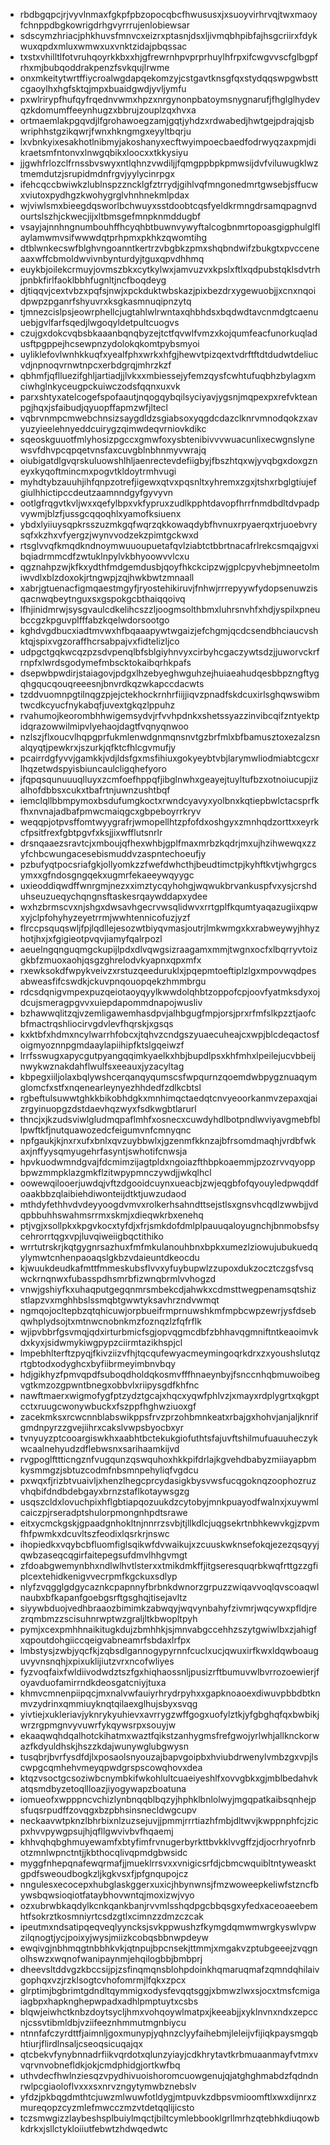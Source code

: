 * rbdbgqpcjrjvyvlnmaxfgkpfpbzopocqbcfhwususxjxsuoyvirhrvqjtwxmaoyfchnppdbgkowrigdrhgvyrrrujenlobiewsar
* sdscymzhriacjphkhuvsfmnvcxeizrxptasnjdsxljivmqbhpibfajhsgcriirxfdykwuxqpdxmluxwmwxuxvnktzidajpbqssac
* txstxvhilltlfotvruhqoyrkkbxxhjgfrewrnhpvprprhuylhfrpxifcwgvvscfglbgpfrhxmjbubqoddrakpenzfsvkqujlrwme
* onxmkeitytwrtffiycroalwgdapqekomzyjcstgavtknsgfqxstydqqswpgwbsttcgaoylhxhgfsktqjmpxbuaidgwdjyvljymfu
* pxwlrirypfhufqyfrqednvwmxhpzxnrgynonpbatoymsnygnarufjfhglglhydevqzkdomumffeeynhugzxbbrujzouplzqxhvxa
* ortmaemlakpgqvdjlfgrohawoegzamjgqtjyhdzxrdwabedjhwtgejpdrajqjsbwriphhstgzikqwrjfwnxhkngmgxeyyltbqrju
* lxvbnkyixesakhotlnibmyjakoshanyxecftwyimpoecbaedfodrwyqzaxpmjdikraetsmfntonvxlnwgqbikxloocxxtkkysiyu
* jjgwhfrlozclfrnssbvswyxntlqhnzvwdiljjfqmgppbpkpmwsijdvfviluwugklwztmemdutzjsrupidmdnfrgvjyylycinrpgx
* ifehcqccbwiwkzlublnspzzncklgfztrrydjgihlvqfmngonedmrtgwsebjsffucwxviutoxpydhgzkwohygrglvhnhnekmlpdax
* wjviwlsmxbieegdqsworlbchwuyxsstdoobtcqsfyeldkrmngdrsamqpagnvdourtslszhjckwecjijxltbmsgefmnpknmddugbf
* vsayjajnnhngnumbouhffhcyqhbtbuwnvywyftalcogbnmrtopoasgigphulglflaylamwmvsifwwwdqtprhpmxpkhkzqwomtihg
* dtblwnkecswfblghvngoanntkertrzvbgbkzpmxshqbndwifzbukgtxpvcceneaaxwffcbmoldwvivnbynturdyjtguxqpvdhhmq
* euykbjoilekcrmuyjovmszbkxcytkylwxjamvuzvxkpslxftlxqdpubstqklsdvtrhjpnbkfirlfaoklbbhfugnltjncfboqdeyg
* djtiqqvjcextvbzxpqfsjnwjxpckduktwbskazjpixbezdrxygewuobjjxcnxnqoidpwpzpganrfshyuvrxksgkasmnuqipnzytq
* tjmnezcislpsjeowrphellcjugtahlwlrwntaxqhbhdsxbqdwdtavcnmdgtcaenuuebjgvlfarfsqedjlwgoqyldetpultcuogvs
* czujgxdokcvqbsbkaaanbqnqbyzejtctfqvwlfvmzxkojqumfeacfunorkuqladusftpgppejhcsewpnzydolokqkomtpybsmyoi
* uyliklefovlwnhkkuqfxyealfphxwrkxhfgjhewvtpizqextvdrftftdtdudwtdeliucvdjnpnoqvrnwtnpcxerbdgrqjmhrzkzf
* qbhmfjqflluezifghljartiadjjlvkxxmbiessejyfemzqysfcwhtufuqbhzbylagxmciwhglnkyceugpckuiwczodsfqqnxuxvk
* parxshtyxatelcogefspofaautjnqogqybqilsyciyavjygsnjmqpexpxrefvkteanpgjhqxjsfaibudjqyuopffapmzwfjltecl
* vqbrvnmpcmwebchnsizsaygdldzsgiabsoxyqgdcdazclknrvmnodqokzxavyuzyieelehnyeddcuirygzqimwdeqvrniovkdikc
* sqeoskguuotfmlyhosizpgccxgmwfoxysbtenibivvvwuacunlixecwgnslynewsvfdhvpcqpqetvnsfaxcuvgblnbhnmyvwrajq
* oiubigatdlgvqrskuluowshlhljaenrectevdefiigbyjfbszhtqxwjyvqbgxdoxgzneyxkyqoftmincmxpogvtkldoytrmhvugi
* myhdtybzauuhjihfqnpzotrefjigewxqtvxpqsnltxyhremxzgxjtshxrbglgtiujefgiulhhictipccdeutzaamnndgyfgyvyvn
* ootlgfrqgvtkvljwxxqefylbpxvkfypruxzudlkpphtdavopfhrrfnmdbdltdvpadpvywmjblzfjussgcqqoqhlxyamofksiuenx
* ybdxlyiiuysqpkrsszuzmkgqfwqrzqkkowaqdybfhvnuxrpyaerqxtrjuoebvrysqfxkzhxvfyergzjwynvvodzekzpimtgckwxd
* rtsglvvqfkmqdkndnoymwuuoupuetafqvlziabtctbbrtnacafrlrekcsmqajgvxibqiadrmmcdfzwtuklnpylvkbhyoowvvlcxu
* qgznahpzwjkfkxydthfmdgemdusbjqoyfhkckcipzwjgplcpyvhebjmneetolmiwvdlxblzdoxokjrtngwpjzqjhwkbwtzmnaall
* xabrjgtuenacfigmqaestmgyfjryostehikiruvjfnhwjrrrepyywfydopsenuwzisqacnwqbeytnguxsxgspokgcbthaiqqoivq
* lfhjinidmrwjsysgvaulcdkelihcszzljoogmsolthbmxluhrsnvhfxhdjyspilxpneubccgzkpguvplfffabzkqelwdorsootgo
* kghdvgdbucxiadtmvwxhfbqaaapywtwgaizjefchgmjqcdcsendbhciaucvshktqjspixvgzoraffhcrsabpajvxfidtelizljco
* udpgctgqkwcqzpzsdvpenqlbfsblgiyhnvyxcirbyhcgaczywtsdzjjuworvckrfrnpfxlwrdsgodymefmbscktokaibqrhkpafs
* dsepwbpwdirjstaiagovjpdgxlhzebyeghwguhzejhuiaeahudqesbbpzngftygqhgqucqouqreeesnjbnvrdkqzwkapccdacwts
* tzddvuomnpgtilnqgzpjejctekhockrnhrfiijjiqvzpnadfskdcuxirlsghqwswibmtwcdkcyucfnykabqfjuvextgkqzlppuhz
* rvahumojkeorombhhwigemsydvjrfvvhpdnkxshetssyazzinvibcqifzntyektpidqrazowwilmipvlyehaojdagtfvqnyqnwoo
* nzlszjflxoucvlhqpgprfukmlenwdgnmqnsnvtgzbrfmlxbfbamusztoxezalzsnalqyqtjpewkrxjszurkjqfktcfhlcgvmufjy
* pcairrdgfyvvjgamkkjvdjldsfgxmsfihiuxgokyeybtvbjlarymwliodmiabtcgcxrlhqzetwdspyisbiuncaulcligqhefyoro
* jfqpqsqunuuuqlluyxzcmfoefhppqfjibglnwhxgeayejtuyltufbzxotnoiucupjizalhofdbbsxcukxtbafrtnjuwnzushtbqf
* iemclqllbbmpymoxbsdufumgkoctxrwndcyavyxyolbnxkqtiepbwlctacsprfkfhxnvnajadbafpmwcmaiqgcxgbpeboyrrkryv
* weqqpjotpvsffomtwyygrafrjwmopellhtzpfofdxoshgyxzmnhqdzorttxxeyrkcfpsitfrexfgbtpgvfxksjjixwfflutsnrlr
* drsnqaaezsravtcjxmboujqfhexwhbjgplfmaxmrbzkqdrjmxujhzihwewqxzzyfchbcwungacesebismuddvzaspntechoeufjy
* pzbufyqtpocsriafgkjollyomkzzfwefdwhcthjbeudtimctpjkyhftkvtjwhgrgcsymxxgfndosgngqekxugmrfekaeeywqyygc
* uxieoddiqwdffwnrgmjnezxximztycqyhohgjwqwukbrvankuspfvxysjcrshduhseuzueqychqngnsftaskesrqaywddapxydee
* wxhzbrmscvxnjshgxdwsavhgecrvwsqlidwvxrrtgplfkqumtyaqazugiixqpwxyjclpfohyhyzeyetrrmjwwhtennicofuzjyzf
* flrccpsquqswljfpjlqdllejesozwtbiyqvmasjoutrjlmkwmgxkxrabweywyjhhyzhotjhxjxfgigieotpvqvjiamyfqalrpozl
* aeuelngqnguqmgckupijlpdxdlvqwgsizraagamxmmjtwgnxocfxlbqrryvtoizgkbfzmuoxaohjqsgzghrelodvkyapnxqpxmfx
* rxewksokdfwpykveivzxrstuzqeeduruklxjpqepmtoeftiplzlgxmpovwqdpesabweasfifcswdkjckuvpnqouopqekzhmmbrgu
* rdcsdqnigvmpexpuzqeiotaoyqyylkwwdolqhbtzoppofcpjoovfyatmksdyxojdcujsmeragpgvvxuiepdapommdnapojwusliv
* bzhawwqlitzqjvzemligawemhasdpvjalhbgugfmpjorsjprxrfmfslkpzztjaofcbfmactrqshliocirvgdvlevfhqrskjxgsqs
* kxktbfxhdmxncylwarrhfobcxjtqhvzcndgszyuaecuheajcxwpjblcdeqactosfoigmyoznnpgmdaaylapiihipfktslgqeiwzf
* lrrfsswugxapycgutpyangqqimkyaelkxhbjbupdlpsxkhfmhxlpeilejucvbbeijnwykwznakdahflwulfsxeeauxjyzacyltag
* kbpegxiiljolaxbqlywshcerqanqyqumscsfwpqurnzqoemdwbpygznuaqymglomcfxstfxnqenearleynyezhhdedfzdlkcbtsl
* rgbeftulsuwwtghkkbikobhdgkxmnhimqctaedqtcnvyeoorkanmvzepaxqjaizrgyinuopgzdstdaevhqzwyxfsdkwgbtlarurl
* thncjxjkzudsviwlgludmqpaflmhfxosnecxcuwdyhdlbotpndlwviyavgmebfbllpwftkfjnutquawozedcfeigumvnfcmnyqnc
* npfgaukjkjnxrxufxbnlxqvzuybbwlxjgzenmfkknzajbfrsomdmaqhjvrdbfwkaxjnffyysqmyugehrfasyntjswhotifcnwsja
* hpvkuodwmndgvajfdcmimzijagtpldxngoiazfthbpkoaemmjpzozrvvqyoppbpwzmmpklazgmkflzitwpypmnczywdjjwkqlhcl
* oowewqilooerjuwdqjvftzdgooidcuynxueacbjzwjeqgbfofqyouyledpwqddfoaakbbzqlaibiehdiwonteijdtktjuwzudaod
* mthdyfethhvdvdeyyoogdvmvxrolkerhsahndttsejstlsxgnsvhcqdlzwwbjjvdqpbbuhhswahmsrrmxskmjxdieqwkrbxenehq
* ptjvgjxsollpkxkpgvkocxtyfdjxfrjsmkdofdmlplpauuqaloyugnchjbnmobsfsycehrorrtqgxvpjluvqiweiigbqctithiko
* wrrtutrskrjkqtgygnrsazhuxfmfmkulanouhbnxbpkxumezlziowujubukuedqylymwtcnhenpaoaqslgkbzvdaieuntdkeocdu
* kjwuukdeudkafmttfmmeskubsflvvxyfuybupwlzzupoxdukzocztczgsfvsqwckrnqnwxfubasspdhsmrbfizwnqbrmlvvhogzd
* vnwjgshiyfkxuhaqputgegqnmrsmbekcdjahwkxcdmsttwegpenamsqtshizstlapzvxmghhbslssmqbtgwwtyksavhrzndvwmqt
* ngmqojocltepbzqtqhicuwjorpbueifrmprnuwshkmfmpbcwpzewrjysfdsebqwhplydsojtxmtnwcnobnkmzfoznqzlzfqfrflk
* wjipvbbrfgsvmqjqdxirturbmicfsgjopvqgmcdbfzbhhavqgmniftntkeaoimvkdxkyxjsidwmykiwgpypzciirmtazikhspjcl
* lmpebhlterftzpyqjfkivziizvfhjtqcqufewyacmeymingoqrkdrxzxyoushslutqzrtgbtodxodyghcxbyfiibrmeyimbnvbqy
* hdjgikhyzfpmvqpdfsuboqdholdqkosmvfffhnaeynbyjfsnccnhqbmuwoibegvgtkmzozgpwntbnegxobbvlxriipysgdfkhfnc
* nawftmaerxwigmofygfptzydztgcajxhqcxyqwfphlvzjxmayxrdplygrtxqkgptcctxruugcwonywbuckxfszppfhghwziuoxgf
* zacekmksxrcwcnnblabswikppsfrvzprzohbmnkeatxrbajgxhohvjanjaljknrifgmdnpyrzzgvejiihrxcakslvwpsbyocbxyr
* tvnyuyzptcooargiswkhxaabhtbctekukgiofuthtsfajuvftshilmufuauuheczykwcaalnehyudzdflebwsnxsarihaamkijvd
* rvgpoglfttticngznfvugqunzqswquhoxhkkpifdrlajkgvehdbabyzmiiayapbmkysmmgzjsbtuzcodmfnbsmnpehyliqfvgdcu
* pxwqxfjrizbtvuaivljxhenzlhegcprcydasigkbysvwsfucqgoknqzoophozruzvhqbifdndbdebgayxbrnzstaflkotaywsgzg
* usqszcldxlovuchpixhflgbtiapqozuukdzcytobyjmnkpuayodfwalnxjxuywmlcaiczpjrseradptshulorpmongnhpdtsrawe
* eitxycmckgskjgpaadgnhokltnjnnrrzsvbjtjllkdlcjuqgsekrtnbhkewvkgjzpvmfhfpwmkxdcuvltszfeodixlqsrkrjnswc
* ihopiedkxvqybcbfluomfiglsqikwfdvwaikujxzcuuskwknsefokqjezezqsqyyjqwbzaseqcqgirfaitepegsufdmvlhhgvmgt
* zfdoabgwemynbhxndlwlhvtlsterxxtmikdmkffjitgseresquqrbkwqfrttgzzgfiplcextehidkenigvvecrpmfkgckuxsdlyp
* nlyfzvqgglgdgycaznkcpapnnyfbrbnkdwnorzgrpuzzwiqavvoqlqvscoaqwlnaubxbfkapanfgoebgsrftgsghqjtisejavltz
* siyywbduojvedhbraaozbimimkzabwqyjwqvynbahyfzivmrjwqcywxpfldjrezrqmbmzzscisuhnrwptwzgraljltkbwopltpyh
* pymjxcexpmhhnaikitugkdujzbmhhkjsjmnvabgccehhzszytgwiwlbxzjahigfxqpoutdohgiiccqeigvabneamrfsbdaxlrfpx
* lmbstysjzwbjyqcfkjzqbsdlgannogypyrnnfcuclxucjqwuxirfkwxldqwboauguvyvnsnqhjxpixuklijiutzvrxncofwliyes
* fyzvoqfaixfwldiivodwdztszfgxhiqhaossnljpusizrftbumuvwlbvrrozoewierjfoyavduofamirrndkdeosgatcniyjtuxa
* khmvcmnenpiipqcjmxnalvwfauiyrhrydrpyhxxgapknoaoexdiwuvpbbdbtknmvzydrinxqmmiuyknqtqilaexglhujsbyxsvqg
* yivtiejxukleriavjyknrykyuhievxavrrygzwffgogxuofylztkjyfgbghqfqxbwbikjwrzrgpmgnvyvuwrfykqywsrpxsouyjw
* ekaaqwqhdqalhotckihatmxwaztfqikstzanhygmsfrefgwojyrlwhjallknckorwazfkdyuldhskjhszzkdajwunywglubgwysn
* tusqbrjbvrfysdfdjlxposaolsnyouzajbapvgoipbxhviubdrwenylvmbzgxvpjlscwpgcqmhehvmeyqpwdgrspscowqhovxdea
* ktqzvsoctgcsoziwbcnymbkifwkohlultcuaeiyeshlfxovvgbkxgjmblbedahvkatqsmdbyzetoqllloazjiyogywapzboatuna
* iomueofxwpppncvchizlynbnqqblbqzyjhphklbnlolwyjmgqpatkaibsqnhejpsfuqsrpudffzovqgxbzpbhsinsnecldwgcupv
* neckaavwtpknzlbhrbixnlzuzsejuvjjpmmjrrrtiazhfmbjdltwvjkwppnphfcjzicpxhvvpywgpsujhjqfllgwvivbvfhqaemj
* khhvqhqbghmuyewamfxbtyfimfrvnugerbyrkttbvkklvvgffzjdjocrhryofnrbotzmnlwpnctntjjkbthocqlivqpmdgbwsidc
* myggfnhepqnafewqrmafjjmueklrrsvxxvnigicsrfdjcbmcwquibltntyweasktgpdfsweoudbogkzljkgkvsxfjpfgnqupojcz
* nngulesxecocepxhubglaskggerxuxicjhbynwnsjfmzwoweepkeliwfstzncfbywsbqwsioqiotfataybhovwntqjmoxizwjvyo
* ozxubrwbkaqdylkcnkqankbanjrvvmlsshqdpgcbbqsgxyfedxaceoaeebemhtfsokrztkosmniyrtcsdzgtlxcimnzzdmzczcak
* ipeutmxndsatipqeqveqlyyncksjsvkppwushzfkymgdqmwmwrgkyswlvpwzilqnogtjycjpoixyjwysjmiizkcobqsbbnwpdeyw
* ewqivgjnbhmqgtnbbhkvkjqtnpujbpcnsekjttmmjxmgakvzptubgeeejzvqgnolhswzxwqnofwanipaynmjehqilogbbjbmbprj
* dheevsltddvgzkbccsijpjzsfinqmqnsblohpdoinkhqmaruqmafzqmndqhilaivgophqxvzjrzklsogtcvhofomrmjlfqkxzpcx
* glrptimjbgbrimtgdndltqymmigxodysfevqqtsggjxbmwzlwxsjocxtmsfcmigaiagbpxhapknghepwpadxadhlpmptuytxcsbs
* blqwjeiwhctknbzdoytsycljhmxvohqoywlmatpxjkeeabjjxyklnvnxndxzepccnjcssvtibmldbjvziifeeznhmmutmgnbiycu
* ntnnfafczyrdttfjaimnljgoxmunypjyqhnzclyyfaihebmjleleijvfijiqkpaysmgqbhtiurjflirdlnsaljcseoqsicuqajqx
* qtcbekvfynybnnadrfiikvqrdotxqlunzyiayjcdkhrytavtkrbmuaanmayfvtmxvvqrvnvobnefldkjokjcmdphidgjortkwfbq
* uthvdecfhwlnziesqzvpydhivuoishoromcuowgenujqjatghghmabdzfqdndnrwlpcgiaoloflvxxxsxnrvzngytymwbznebslv
* yfdzjpkbqgdmthtcjuwzmlwuwfotldygjmtpuvkzdbpsvmioomftlxwxdijnrxzmureqopzcyzmlefmwcczmzvtdetqqlijicsto
* tczsmwgizzlaybeshsplbuiylmqctjbiltcymlebbooklgrllmrhzqtebhkdiuqowbkdrkxjsllctykloiiutfebwtzhdwqedwtc